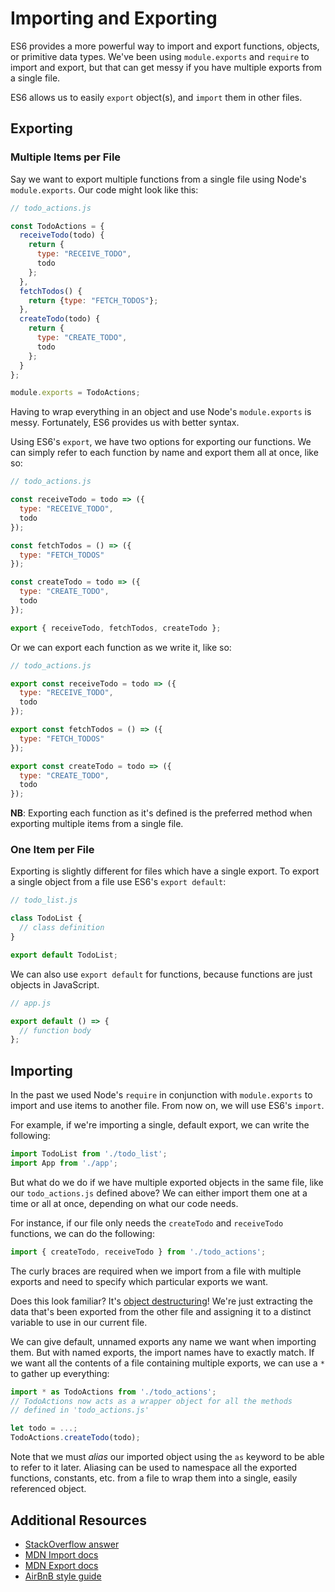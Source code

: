 # Importing and Exporting

ES6 provides a more powerful way to import and export functions, objects, or
primitive data types. We've been using `module.exports` and `require` to import
and export, but that can get messy if you have multiple exports from a single
file.

ES6 allows us to easily `export` object(s), and `import` them in other files.

## Exporting

### Multiple Items per File

Say we want to export multiple functions from a single file using Node's
`module.exports`. Our code might look like this:

```javascript
// todo_actions.js

const TodoActions = {
  receiveTodo(todo) {
    return {
      type: "RECEIVE_TODO",
      todo
    };
  },
  fetchTodos() {
    return {type: "FETCH_TODOS"};
  },
  createTodo(todo) {
    return {
      type: "CREATE_TODO",
      todo
    };
  }
};

module.exports = TodoActions;
```

Having to wrap everything in an object and use Node's `module.exports` is messy.
Fortunately, ES6 provides us with better syntax.

Using ES6's `export`, we have two options for exporting our functions. We can
simply refer to each function by name and export them all at once, like so:

```javascript
// todo_actions.js

const receiveTodo = todo => ({
  type: "RECEIVE_TODO",
  todo
});

const fetchTodos = () => ({
  type: "FETCH_TODOS"
});

const createTodo = todo => ({
  type: "CREATE_TODO",
  todo
});

export { receiveTodo, fetchTodos, createTodo };
```

Or we can export each function as we write it, like so:

```javascript
// todo_actions.js

export const receiveTodo = todo => ({
  type: "RECEIVE_TODO",
  todo
});

export const fetchTodos = () => ({
  type: "FETCH_TODOS"
});

export const createTodo = todo => ({
  type: "CREATE_TODO",
  todo
});
```

**NB**: Exporting each function as it's defined is the preferred method when
exporting multiple items from a single file.

### One Item per File

Exporting is slightly different for files which have a single export. To export a single object from a file use ES6's `export default`:

```javascript
// todo_list.js

class TodoList {
  // class definition
}

export default TodoList;
```

We can also use `export default` for functions, because functions are just objects in JavaScript.

```javascript
// app.js

export default () => {
  // function body
};
```

## Importing

In the past we used Node's `require` in conjunction with
`module.exports` to import and use items to another file. From now on, we will
use ES6's `import`.

For example, if we're importing a single, default export, we can write the following:

```javascript
import TodoList from './todo_list';
import App from './app';
```

But what do we do if we have multiple exported objects in the same file, like
our `todo_actions.js` defined above?  We can either import them one at a time or
all at once, depending on what our code needs.

For instance, if our file only needs the `createTodo` and `receiveTodo`
functions, we can do the following:

```javascript
import { createTodo, receiveTodo } from './todo_actions';
```

The curly braces are required when we import from a file with multiple exports and need to specify which particular exports we want.

Does this look familiar? It's [object destructuring][obj-destructuring]! We're
just extracting the data that's been exported from the other file and assigning
it to a distinct variable to use in our current file.

[obj-destructuring]: ./object_destructuring.md

We can give default, unnamed exports any name we want when importing them.  But
with named exports, the import names have to exactly match.  If we want all the
contents of a file containing multiple exports, we can use a `*` to gather up everything:

```javascript
import * as TodoActions from './todo_actions';
// TodoActions now acts as a wrapper object for all the methods
// defined in 'todo_actions.js'

let todo = ...;
TodoActions.createTodo(todo);
```

Note that we must _alias_ our imported object using the `as` keyword to be able
to refer to it later. Aliasing can be used to namespace all the exported functions, constants, etc. from a file to wrap them into a single, easily referenced object. 

## Additional Resources

* [StackOverflow answer](https://stackoverflow.com/questions/36795819/when-should-i-use-curly-braces-for-es6-import/36796281#36796281)
* [MDN Import docs](https://developer.mozilla.org/en-US/docs/Web/JavaScript/Reference/Statements/import)
* [MDN Export docs](https://developer.mozilla.org/en-US/docs/Web/JavaScript/Reference/Statements/export)
* [AirBnB style guide](https://github.com/airbnb/javascript#modules)
